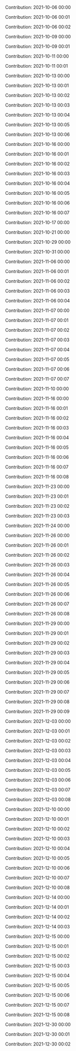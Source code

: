 Contribution: 2021-10-06 00:00

Contribution: 2021-10-06 00:01

Contribution: 2021-10-06 00:02

Contribution: 2021-10-09 00:00

Contribution: 2021-10-09 00:01

Contribution: 2021-10-11 00:00

Contribution: 2021-10-11 00:01

Contribution: 2021-10-13 00:00

Contribution: 2021-10-13 00:01

Contribution: 2021-10-13 00:02

Contribution: 2021-10-13 00:03

Contribution: 2021-10-13 00:04

Contribution: 2021-10-13 00:05

Contribution: 2021-10-13 00:06

Contribution: 2021-10-16 00:00

Contribution: 2021-10-16 00:01

Contribution: 2021-10-16 00:02

Contribution: 2021-10-16 00:03

Contribution: 2021-10-16 00:04

Contribution: 2021-10-16 00:05

Contribution: 2021-10-16 00:06

Contribution: 2021-10-16 00:07

Contribution: 2021-10-17 00:00

Contribution: 2021-10-21 00:00

Contribution: 2021-10-29 00:00

Contribution: 2021-10-31 00:00

Contribution: 2021-11-06 00:00

Contribution: 2021-11-06 00:01

Contribution: 2021-11-06 00:02

Contribution: 2021-11-06 00:03

Contribution: 2021-11-06 00:04

Contribution: 2021-11-07 00:00

Contribution: 2021-11-07 00:01

Contribution: 2021-11-07 00:02

Contribution: 2021-11-07 00:03

Contribution: 2021-11-07 00:04

Contribution: 2021-11-07 00:05

Contribution: 2021-11-07 00:06

Contribution: 2021-11-07 00:07

Contribution: 2021-11-10 00:00

Contribution: 2021-11-16 00:00

Contribution: 2021-11-16 00:01

Contribution: 2021-11-16 00:02

Contribution: 2021-11-16 00:03

Contribution: 2021-11-16 00:04

Contribution: 2021-11-16 00:05

Contribution: 2021-11-16 00:06

Contribution: 2021-11-16 00:07

Contribution: 2021-11-16 00:08

Contribution: 2021-11-23 00:00

Contribution: 2021-11-23 00:01

Contribution: 2021-11-23 00:02

Contribution: 2021-11-23 00:03

Contribution: 2021-11-24 00:00

Contribution: 2021-11-26 00:00

Contribution: 2021-11-26 00:01

Contribution: 2021-11-26 00:02

Contribution: 2021-11-26 00:03

Contribution: 2021-11-26 00:04

Contribution: 2021-11-26 00:05

Contribution: 2021-11-26 00:06

Contribution: 2021-11-26 00:07

Contribution: 2021-11-26 00:08

Contribution: 2021-11-29 00:00

Contribution: 2021-11-29 00:01

Contribution: 2021-11-29 00:02

Contribution: 2021-11-29 00:03

Contribution: 2021-11-29 00:04

Contribution: 2021-11-29 00:05

Contribution: 2021-11-29 00:06

Contribution: 2021-11-29 00:07

Contribution: 2021-11-29 00:08

Contribution: 2021-11-29 00:09

Contribution: 2021-12-03 00:00

Contribution: 2021-12-03 00:01

Contribution: 2021-12-03 00:02

Contribution: 2021-12-03 00:03

Contribution: 2021-12-03 00:04

Contribution: 2021-12-03 00:05

Contribution: 2021-12-03 00:06

Contribution: 2021-12-03 00:07

Contribution: 2021-12-03 00:08

Contribution: 2021-12-10 00:00

Contribution: 2021-12-10 00:01

Contribution: 2021-12-10 00:02

Contribution: 2021-12-10 00:03

Contribution: 2021-12-10 00:04

Contribution: 2021-12-10 00:05

Contribution: 2021-12-10 00:06

Contribution: 2021-12-10 00:07

Contribution: 2021-12-10 00:08

Contribution: 2021-12-14 00:00

Contribution: 2021-12-14 00:01

Contribution: 2021-12-14 00:02

Contribution: 2021-12-14 00:03

Contribution: 2021-12-15 00:00

Contribution: 2021-12-15 00:01

Contribution: 2021-12-15 00:02

Contribution: 2021-12-15 00:03

Contribution: 2021-12-15 00:04

Contribution: 2021-12-15 00:05

Contribution: 2021-12-15 00:06

Contribution: 2021-12-15 00:07

Contribution: 2021-12-15 00:08

Contribution: 2021-12-30 00:00

Contribution: 2021-12-30 00:01

Contribution: 2021-12-30 00:02

